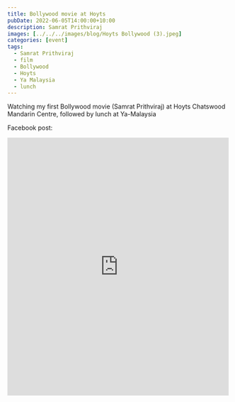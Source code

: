 ```yaml
---
title: Bollywood movie at Hoyts
pubDate: 2022-06-05T14:00:00+10:00
description: Samrat Prithviraj
images: [../../../images/blog/Hoyts Bollywood (3).jpeg]
categories: [event]
tags:
  - Samrat Prithviraj
  - film
  - Bollywood
  - Hoyts
  - Ya Malaysia
  - lunch
---
```


Watching my first Bollywood movie (Samrat Prithviraj) at Hoyts Chatswood Mandarin Centre, followed by lunch at Ya-Malaysia

Facebook post:

<iframe src="https://www.facebook.com/plugins/post.php?href=https%3A%2F%2Fwww.facebook.com%2Fchris1.tham%2Fposts%2Fpfbid0sWh9rxA2Gdnjs1BzS85F14bR7HDgozbAaUDnxsWrDTFrShbzueSux3eJeHVmNH25l&show_text=true&width=500" width="500" height="582" style="border:none;overflow:hidden" scrolling="no" frameborder="0" allowfullscreen="true" allow="autoplay; clipboard-write; encrypted-media; picture-in-picture; web-share"></iframe>
